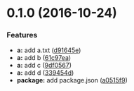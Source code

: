 <a name="0.1.0"></a>
# 0.1.0 (2016-10-24)


### Features

* **a:** add a.txt ([d91645e](https://github.com/psyrendust/test-repo/commit/d91645e))
* **a:** add b ([61c97ea](https://github.com/psyrendust/test-repo/commit/61c97ea))
* **a:** add c ([9df0567](https://github.com/psyrendust/test-repo/commit/9df0567))
* **a:** add d ([339454d](https://github.com/psyrendust/test-repo/commit/339454d))
* **package:** add package.json ([a0515f9](https://github.com/psyrendust/test-repo/commit/a0515f9))



